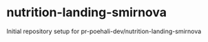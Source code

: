 # nutrition-landing-smirnova

Initial repository setup for pr-poehali-dev/nutrition-landing-smirnova